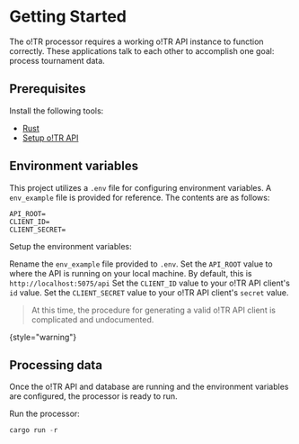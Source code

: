 # Getting Started

The o!TR processor requires a working o!TR API instance to function correctly. These applications talk to each other to accomplish one goal: process tournament data.

## Prerequisites

Install the following tools:

- [Rust](https://www.rust-lang.org/)
- [Setup o!TR API](o-TR-API.md)

## Environment variables

This project utilizes a `.env` file for configuring environment variables. A `env_example` file is provided for reference. The contents are as follows:

```
API_ROOT=
CLIENT_ID=
CLIENT_SECRET=
```

Setup the environment variables:

<procedure>
<step>
Rename the <code>env_example</code> file provided to <code>.env</code>.
</step>
<step>
Set the <code>API_ROOT</code> value to where the API is running on your local machine. By default, this is <code>http://localhost:5075/api</code>
</step>
<step>
Set the <code>CLIENT_ID</code> value to your o!TR API client's <code>id</code> value.
</step>
<step>
Set the <code>CLIENT_SECRET</code> value to your o!TR API client's <code>secret</code> value.
</step>
</procedure>

> At this time, the procedure for generating a valid o!TR API client is complicated and undocumented.
> 
{style="warning"}

## Processing data

Once the o!TR API and database are running and the environment variables are configured, the processor is ready to run.

Run the processor:

```Rust
cargo run -r
```